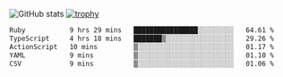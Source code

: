 ![GitHub stats](https://github-readme-stats.vercel.app/api?username=ksk001100&show_icons=true&theme=tokyonight)
[![trophy](https://github-profile-trophy.vercel.app/?username=ksk001100&theme=onedark)](https://github.com/ryo-ma/github-profile-trophy)

<!--START_SECTION:waka-->

```txt
Ruby           9 hrs 29 mins   ████████████████░░░░░░░░░   64.61 %
TypeScript     4 hrs 18 mins   ███████▒░░░░░░░░░░░░░░░░░   29.26 %
ActionScript   10 mins         ▒░░░░░░░░░░░░░░░░░░░░░░░░   01.17 %
YAML           9 mins          ▒░░░░░░░░░░░░░░░░░░░░░░░░   01.10 %
CSV            9 mins          ▒░░░░░░░░░░░░░░░░░░░░░░░░   01.06 %
```

<!--END_SECTION:waka-->
